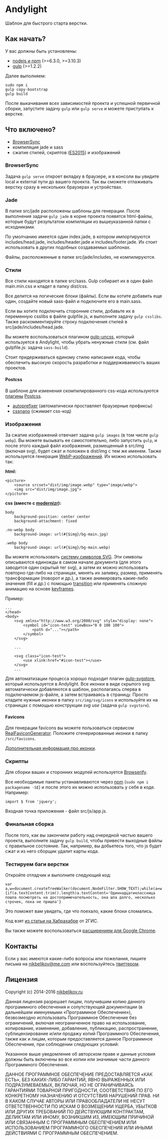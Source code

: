 # Andylight

Шаблон для быстрого старта верстки.

## Как начать?

У вас должны быть установлены:

- [nodejs и npm](https://nodejs.org/) (>=6.3.0, >=3.10.3)
- [gulp](http://gulpjs.com/) (>=1.2.2)

Далее выполняем:

```
sudo npm i
gulp copy-bootstrap
gulp build
```

После выкачивания всех зависимостей проекта и успешной первичной сборки, запустите задачу `gulp` или `gulp serve` и можете приступать к верстке.

## Что включено?

- [BrowserSync](http://www.browsersync.io/)
- компиляция jade и sass
- сжатие стилей, скриптов ([ES2015](https://github.com/lukehoban/es6features)) и изображений

### BrowserSync

Задача `gulp serve` откроет вкладку в браузере, и в консоли вы увидите local и external пути до вашего проекта. Так вы сможете отлаживать верстку сразу в нескольких браузерах и устройствах.

### Jade

В папке src/jade расположены шаблоны для генерации. После выполнения задачи `gulp jade` в корне проекта появятся html-файлы, которые будут результатом компиляции из вышеуказанной папки с исходниками.

По умолчанию имеется один index.jade, в котором импортируются includes/head.jade, includes/header.jade и includes/footer.jade. Их стоит использовать в других подобных создаваемых шаблонах.

Файлы, расположенные в папке src/jade/includes, не компилируются.

### Стили

Все стили находятся в папке src/sass. Gulp собирает их в один файл main.min.css и кладет в папку dist/css.

Все делится на логические блоки (файлы). Если вы хотите добавить еще один, создайте новый sass-файл и подключите его в main.sass.

Если вы хотите подключить сторонние стили, добавьте их в переменную csslibs в файле gulpfile.js, и выполните задачу `gulp csslibs`. Также раскомментируйте строку подключения стилей в src/jade/includes/head.jade.

Вы можете воспользоваться плагином [gulp-uncss](https://www.npmjs.com/package/gulp-uncss), который используется в Andylight, чтобы убрать ненужные стили (см. файл gulpfile.js: задача `sass-build`).

Стоит придерживаться единому стилю написания кода, чтобы обеспечить высокую скорость разработки и поддерживаемость ваших проектов.

#### Postcss

В шаблоне для изменения скомпилированного css-кода используются [плагины](http://postcss.parts/) [Postcss](https://github.com/postcss/postcss).

- [autoprefixer](https://github.com/postcss/autoprefixer) (автоматически проставляет браузерные префиксы)
- [cssnano](https://github.com/ben-eb/cssnano) (сжимает css-код)

### Изображения

За сжатие изображений отвечает задача `gulp images` (в том числе `gulp webp`). Вы можете вызывать ее самостоятельно, либо запустить `gulp`, и после этого каждый файл изображения, размещенный в src/img (включая svg), будет сжат и положен в dist/img с тем же именем. Также используется генерация [WebP-изображений](https://developers.google.com/speed/webp/). Их можно использовать так:

**html:**

```
<picture>
	<source srcset="dist/img/image.webp" type="image/webp">
	<img src="dist/img/image.jpg">
</picture>
```

**css (вместе с [modernizr](https://modernizr.com/)):**

```
body
    background-position: center center
    background-attachment: fixed

.no-webp body
    background-image: url(#{$img}/bg-main.jpg)

.webp body
    background-image: url(#{$img}/bg-main.webp)
```

Вы можете использовать [систему символов SVG](https://css-tricks.com/svg-symbol-good-choice-icons/). Эти символы описываются единожды в самом начале документа (для этого заводится один скрытый тег svg), а затем их можно использовать повторно где-либо на страницах, менять их заливку, размер, применять трансформации (поворот и др.), а также анимировать какие-либо значения (fill и др.) с помощью [transition](http://www.w3schools.com/css/css3_transitions.asp) или применять сложную анимацию на основе [keyframes](http://www.w3schools.com/cssref/css3_pr_animation-keyframes.asp).

Пример:

```
...
</head>
<body>
    <svg xmlns="http://www.w3.org/2000/svg" style="display: none">
        <symbol id="icon-test" viewBox="0 0 100 100">
            <path d="..."></path>
        </symbol>
    </svg>
    
	...
	
	<svg class="icon-test">
		<use xlink:href="#icon-test"></use>
	</svg>
	...
```

Для автоматизации процесса хорошо подходит плагин [gulp-svgstore](https://www.npmjs.com/package/gulp-svgstore), который используется в Andylight. Все иконки в виде скрытого svg автоматически добавляются в шаблон, располагаясь сперва в подключаемом js-файле, а затем встраиваясь в страницу. Просто кладите нужные иконки в папку `src/img/svg/icons` и используйте их на страницах с помощью конструкции *svg use* (задача `gulp svgstore`).

#### Favicons

Для генерации favicons вы можете пользоваться сервисом [RealFaviconGenerator](http://realfavicongenerator.net/). Положите сгенерированные иконки в папку `/src/favicons`.

[Дополнительная информация про иконки](https://github.com/audreyr/favicon-cheat-sheet).

### Скрипты

Для сборки ваших и сторонних модулей используется [Browserify](http://browserify.org/).

Все необходимые пакеты устанавливаются через [npm](https://www.npmjs.com/) (`sudo npm i packagename -SE`) и после этого их можно использовать у себя в коде. Например:

`import $ from 'jquery';`

Входная точка приложения - файл src/js/app.js.

### Финальная сборка

После того, как вы закончили работу над очередной частью вашего проекта, выполните задачу `gulp build`, чтобы привести выходные файлы с правильное состояние. Так, например, вы добьетесь того, что js будет сжат и из него сборщик удалит карты кода.

### Тестируем баги верстки

Откройте отладчик и выполните следующий код:

```
var a,w=document.createTreeWalker(document,NodeFilter.SHOW_TEXT);while(a=w.nextNode()){if(a.textContent.trim().length)a.textContent='Одиннадцатиклассница пошла посмотреть на достопримечательность, она шла долго, несколько строчек, пока не пришла'}
```

Это поможет вам увидеть, где что поехало, какие блоки сломались.

Код взят [из статьи на Хабрахабре](http://habrahabr.ru/company/2gis/blog/246831/) от 2ГИС.

Вы также можете воспользоваться [расширением для Google Chrome](http://goo.gl/3xt6MV).

## Контакты

Если у вас имеются какие-либо вопросы или пожелания, пишите письма на [nikbelikov@me.com](mailto:nikbelikov@me.com) или воспользуйтесь [твиттером](https://twitter.com/_nikbelikov).

## Лицензия

Copyright (c) 2014-2016 [nikbelikov.ru](http://nikbelikov.ru/)

Данная лицензия разрешает лицам, получившим копию данного программного обеспечения и сопутствующей документации (в дальнейшем именуемыми «Программное Обеспечение»), безвозмездно использовать Программное Обеспечение без ограничений, включая неограниченное право на использование, копирование, изменение, добавление, публикацию, распространение, сублицензирование и/или продажу копий Программного Обеспечения, также как и лицам, которым предоставляется данное Программное Обеспечение, при соблюдении следующих условий:

Указанное выше уведомление об авторском праве и данные условия должны быть включены во все копии или значимые части данного Программного Обеспечения.

ДАННОЕ ПРОГРАММНОЕ ОБЕСПЕЧЕНИЕ ПРЕДОСТАВЛЯЕТСЯ «КАК ЕСТЬ», БЕЗ КАКИХ-ЛИБО ГАРАНТИЙ, ЯВНО ВЫРАЖЕННЫХ ИЛИ ПОДРАЗУМЕВАЕМЫХ, ВКЛЮЧАЯ, НО НЕ ОГРАНИЧИВАЯСЬ ГАРАНТИЯМИ ТОВАРНОЙ ПРИГОДНОСТИ, СООТВЕТСТВИЯ ПО ЕГО КОНКРЕТНОМУ НАЗНАЧЕНИЮ И ОТСУТСТВИЯ НАРУШЕНИЙ ПРАВ. НИ В КАКОМ СЛУЧАЕ АВТОРЫ ИЛИ ПРАВООБЛАДАТЕЛИ НЕ НЕСУТ ОТВЕТСТВЕННОСТИ ПО ИСКАМ О ВОЗМЕЩЕНИИ УЩЕРБА, УБЫТКОВ ИЛИ ДРУГИХ ТРЕБОВАНИЙ ПО ДЕЙСТВУЮЩИМ КОНТРАКТАМ, ДЕЛИКТАМ ИЛИ ИНОМУ, ВОЗНИКШИМ ИЗ, ИМЕЮЩИМ ПРИЧИНОЙ ИЛИ СВЯЗАННЫМ С ПРОГРАММНЫМ ОБЕСПЕЧЕНИЕМ ИЛИ ИСПОЛЬЗОВАНИЕМ ПРОГРАММНОГО ОБЕСПЕЧЕНИЯ ИЛИ ИНЫМИ ДЕЙСТВИЯМИ С ПРОГРАММНЫМ ОБЕСПЕЧЕНИЕМ.
